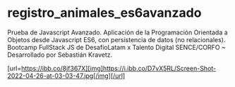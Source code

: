 # registro_animales_es6avanzado
Prueba de Javascript Avanzado. Aplicación de la Programación Orientada a Objetos desde Javascript ES6, con persistencia de datos (no relacionales). Bootcamp FullStack JS de DesafíoLatam x Talento Digital SENCE/CORFO ~ Desarrollado por Sebastián Kravetz.

[url=https://ibb.co/8jf367X][img]https://i.ibb.co/D7vX5RL/Screen-Shot-2022-04-26-at-03-03-47.jpg[/img][/url]
